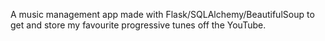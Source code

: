 A music management app made with Flask/SQLAlchemy/BeautifulSoup to get and store my favourite progressive tunes off the YouTube.